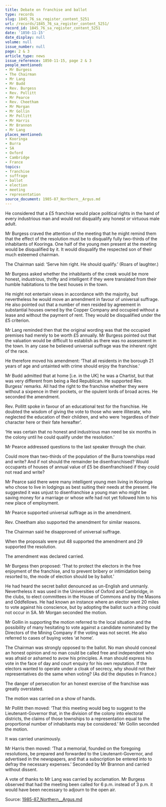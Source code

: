 ```yaml
---
title: Debate on franchise and ballot
type: records
slug: 1845_76_sa_register_content_5251
url: /records/1845_76_sa_register_content_5251/
record_id: 1845_76_sa_register_content_5251
date: '1850-11-15'
date_display: null
volume: null
issue_number: null
page: 2 & 3
article_type: news
issue_reference: 1850-11-15, page 2 & 3
people_mentioned:
- Mr Burgess
- The Chairman
- Mr Lang
- Mr Budd
- Rev. Burgess
- Rev. Pollitt
- Mr Pearce
- Rev. Cheetham
- Mr Morgan
- Mr Gollin
- Mr Pollitt
- Mr Harris
- Mr Brannon
- Mr Lang
places_mentioned:
- Kooringa
- Burra
- SA
- Oxford
- Cambridge
- France
topics:
- franchise
- suffrage
- ballot
- election
- meeting
- representation
source_document: 1985-87_Northern__Argus.md
---
```


He considered that a £5 franchise would place political rights in the hand of every industrious man and would not disqualify any honest or virtuous male adult.

Mr Burgess craved the attention of the meeting that he might remind them that the effect of the resolution must be to disqualify fully two-thirds of the inhabitants of Kooringa.  One half of the young men present at the meeting would be disqualified by it.  It would disqualify the respected son of their much esteemed chairman.

The Chairman said: ‘Serve him right.  He should qualify.’  (Roars of laughter.)

Mr Burgess asked whether the inhabitants of the creek would be more honest, industrious, thrifty and intelligent if they were translated from their humble habitations to the best houses in the town.

He might not entertain views in accordance with the majority, but nevertheless he would move an amendment in favour of universal suffrage.  He also pointed out that a number of men resided by agreement in substantial houses owned by the Copper Company and occupied without a lease and without the payment of rent.  They would be disqualified under the £5 criterion.

Mr Lang reminded then that the original wording was that the occupied premises had merely to be worth £5 annually.  Mr Burgess pointed out that the valuation would be difficult to establish as there was no assessment in the town.  In any case he believed universal suffrage was the inherent right of the race.

He therefore moved his amendment: ‘That all residents in the borough 21 years of age and untainted with crime should enjoy the franchise.’

Mr Budd admitted that at home [i.e. in the UK] he was a Chartist, but that was very different from being a Red Republican.  He supported Rev. Burgess’ remarks.  All had the right to the franchise whether they were without a sixpence in their pockets, or the opulent lords of broad acres.  He seconded the amendment.

Rev. Pollitt spoke in favour of an educational test for the franchise.  He doubted the wisdom of giving the vote to those who were illiterate, who neglected the education of their children, and who were ‘regardless of their character here or their fate hereafter’.

‘He was certain that no honest and industrious man need be six months in the colony until he could qualify under the resolution.’

Mr Pearce addressed questions to the last speaker through the chair.

Could more than two-thirds of the population of the Burra townships read and write?  And if not should the remainder be disenfranchised?  Would occupants of houses of annual value of £5 be disenfranchised if they could not read and write?

Mr Pearce said there were many intelligent young men living in Kooringa who chose to live in lodgings as best suiting their needs at the present.  He suggested it was unjust to disenfranchise a young man who might be saving money for a marriage or whose wife had not yet followed him to his new place of employment.

Mr Pearce supported universal suffrage as in the amendment.

Rev. Cheetham also supported the amendment for similar reasons.

The Chairman said he disapproved of universal suffrage.

When the proposals were put 48 supported the amendment and 29 supported the resolution.

The amendment was declared carried.

Mr Burgess then proposed: ‘That to protect the electors in the free enjoyment of the franchise, and to prevent bribery or intimidation being resorted to, the mode of election should be by ballot.’

He had heard the secret ballot denounced as un-English and unmanly.  Nevertheless it was used in the Universities of Oxford and Cambridge, in the clubs, to elect committees in the House of Commons and by the Masons and Oddfellows.  He had known an instance where an elector went 20 miles to vote against his conscience, but by adopting the ballot such a thing could not occur in SA.  Mr Morgan seconded the motion.

Mr Gollin in supporting the motion referred to the local situation and the possibility of many hesitating to vote against a candidate nominated by the Directors of the Mining Company if the voting was not secret.  He also referred to cases of buying votes ‘at home’.

The Chairman was strongly opposed to the ballot.  No man should conceal an honest opinion and no man could be called free and independent who was afraid or ashamed to avow his principles.  A man should express his vote in the face of day and court enquiry for his own reputation.  If the electors wanted to operate under a cloak of secrecy, why should not their representatives do the same when voting?  (As did the deputies in France.)

The danger of persecution for an honest exercise of the franchise was greatly overstated.

The motion was carried on a show of hands.

Mr Pollitt then moved: ‘That this meeting would beg to suggest to the Lieutenant-Governor that, in the division of the colony into electoral districts, the claims of those townships to a representation equal to the proportional number of inhabitants may be considered.’  Mr Gollin seconded the motion.

It was carried unanimously.

Mr Harris then moved: ‘That a memorial, founded on the foregoing resolutions, be prepared and forwarded to the Lieutenant-Governor, and advertised in the newspapers, and that a subscription be entered into to defray the necessary expenses.’  Seconded by Mr Brannon and carried without dissent.

A vote of thanks to Mr Lang was carried by acclamation.  Mr Burgess observed that had the meeting been called for 6 p.m. instead of 3 p.m. it would have been necessary to adjourn to the open air.

Source: [1985-87_Northern__Argus.md](/downloads/markdown/1985-87_Northern__Argus.md)
